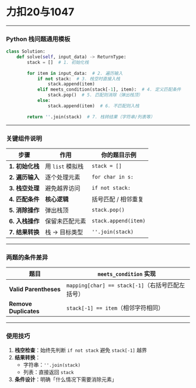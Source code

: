 # 力扣20与1047
---

### **Python 栈问题通用模板**
```python
class Solution:
    def solve(self, input_data) -> ReturnType:
        stack = []  # 1. 初始化栈
        
        for item in input_data:  # 2. 遍历输入
            if not stack:  # 3. 栈空时直接入栈
                stack.append(item)
            elif meets_condition(stack[-1], item):  # 4. 定义匹配条件
                stack.pop()  # 5. 匹配则消除（弹出栈顶）
            else:
                stack.append(item)  # 6. 不匹配则入栈
        
        return ''.join(stack)  # 7. 栈转结果（字符串/列表等）
```

---

### **关键组件说明**
| 步骤 | 作用 | 你的题目示例 |
|------|------|--------------|
| **1. 初始化栈** | 用 `list` 模拟栈 | `stack = []` |
| **2. 遍历输入** | 逐个处理元素 | `for char in s:` |
| **3. 栈空处理** | 避免越界访问 | `if not stack:` |
| **4. 匹配条件** | **核心逻辑** | 括号匹配 / 相邻重复 |
| **5. 消除操作** | 弹出栈顶 | `stack.pop()` |
| **6. 入栈操作** | 保留未匹配元素 | `stack.append(item)` |
| **7. 结果转换** | 栈 → 目标类型 | `''.join(stack)` |

---

### **两题的条件差异**
| 题目 | `meets_condition` 实现 |
|------|------------------------|
| **Valid Parentheses** | `mapping[char] == stack[-1]`（右括号匹配左括号） |
| **Remove Duplicates** | `stack[-1] == item`（相邻字符相同） |

---

### **使用技巧**
1. **栈空检查**：始终先判断 `if not stack` 避免 `stack[-1]` 越界
2. **结果转换**：
   - 字符串：`''.join(stack)`
   - 列表：直接返回 `stack`
3. **条件设计**：明确「什么情况下需要消除元素」
